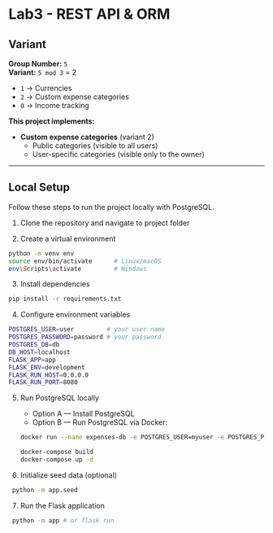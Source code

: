 # Lab3 - REST API & ORM

## Variant

**Group Number:** `5`  
**Variant:** `5 mod 3` = 2  

- `1` → Currencies  
- `2` → Custom expense categories  
- `0` → Income tracking  

**This project implements:**  
- **Custom expense categories** (variant 2)  
  - Public categories (visible to all users)  
  - User-specific categories (visible only to the owner)

---

## Local Setup

Follow these steps to run the project locally with PostgreSQL.

1. Clone the repository and navigate to project folder

2. Create a virtual environment
```bash
python -m venv env
source env/bin/activate      # Linux/macOS
env\Scripts\activate         # Windows
```

3. Install dependencies
```bash
pip install -r requirements.txt
```

4. Configure environment variables
```bash
POSTGRES_USER=user         # your user name
POSTGRES_PASSWORD=password # your password
POSTGRES_DB=db
DB_HOST=localhost
FLASK_APP=app
FLASK_ENV=development
FLASK_RUN_HOST=0.0.0.0
FLASK_RUN_PORT=8080
```

5. Run PostgreSQL locally
   - Option A — Install PostgreSQL
   - Option B — Run PostgreSQL via Docker:
    ```bash
    docker run --name expenses-db -e POSTGRES_USER=myuser -e POSTGRES_PASSWORD=mysecurepassword -e POSTGRES_DB=expenses_db -p 5432:5432 -d postgres:15
    ```

    ```bash
    docker-compose build
    docker-compose up -d
    ```

6. Initialize seed data (optional)
```bash
 python -m app.seed 
```

7. Run the Flask application
```bash
 python -m app # or flask run
```